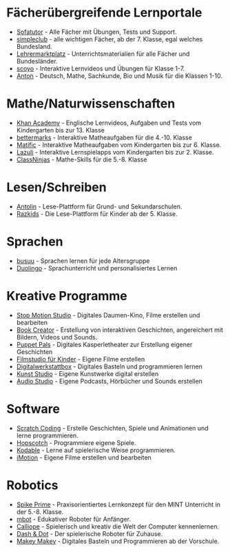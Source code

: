 # Fächerübergreifende Lernportale
* [Sofatutor](https://www.sofatutor.com/) - Alle Fächer mit Übungen, Tests und Support.
* [simpleclub](https://simpleclub.com/de/p/unlimited-basic/) - alle wichtigen Fächer, ab der 7. Klasse, egal welches Bundesland.
* [Lehrermarktplatz](https://lehrermarktplatz.de/) - Unterrichtsmaterialien für alle Fächer und Bundesländer.
* [scoyo](https://www-de.scoyo.com/) - Interaktive Lernvideos und Übungen für Klasse 1-7.
* [Anton](https://anton.app/de/) - Deutsch, Mathe, Sachkunde, Bio und Musik für die Klassen 1-10.

# Mathe/Naturwissenschaften
* [Khan Academy](https://www.khanacademy.org/) - Englische Lernvideos, Aufgaben und Tests vom Kindergarten bis zur 13. Klasse
* [bettermarks](https://de.bettermarks.com/) - Interaktive Matheaufgaben für die 4.-10. Klasse
* [Matific](https://www.matific.com/deu/de/home/) - Interaktive Matheaufgaben vom Kindergarten bis zur 6. Klasse.
* [Lazuli](http://www.lazuli-app.com/de/) - Interaktive Lernspielapps vom Kindergarten bis zur 2. Klasse.
* [ClassNinjas](https://www.classninjas.com/de) - Mathe-Skills für die 5.-8. Klasse

# Lesen/Schreiben
* [Antolin](https://antolin.westermann.de/) - Lese-Plattform für Grund- und Sekundarschulen.
* [Razkids](https://www.learninga-z.com/?_ga=2.16579700.397251773.1584175274-129857755.1584175274) - Die Lese-Plattform für Kinder ab der 5. Klasse.

# Sprachen
* [busuu](https://www.busuu.com/de) - Sprachen lernen für jede Altersgruppe
* [Duolingo](https://www.duolingo.com/) - Sprachunterricht und personalisiertes Lernen

# Kreative Programme
* [Stop Motion Studio](https://apps.apple.com/de/app/stop-motion-studio/id441651297) - Digitales Daumen-Kino, Filme erstellen und bearbeiten
* [Book Creator](https://apps.apple.com/us/app/book-creator-for-ipad/id442378070) - Erstellung von interaktiven Geschichten, angereichert mit Bildern, Videos und Sounds.
* [Puppet Pals](https://apps.apple.com/us/app/puppet-pals-hd/id342076546) - Digitales Kasperletheater zur Erstellung eigener Geschichten
* [Filmstudio für Kinder](https://www.foxandsheep.de/apps-fuer-kinder/filmstudio-kreative-kinderapp-filme-erstellen/) - Eigene Filme erstellen
* [Digitalwerkstattbox](http://shop.digitalwerkstatt.de/) - Digitales Basteln und programmieren lernen
* [Kunst Studio](https://apps.apple.com/us/app/digitalwerkstatt-art-studio/id1464662550) - Eigene Kunstwerke digital erstellen
* [Audio Studio](https://apps.apple.com/us/app/digitalwerkstatt-audio-studio/id1476239689) - Eigene Podcasts, Hörbücher und Sounds erstellen

# Software
* [Scratch Coding](https://scratch.mit.edu/) - Erstelle Geschichten, Spiele und Animationen und lerne programmieren.
* [Hopscotch](https://www.gethopscotch.com/) - Programmiere eigene Spiele.
* [Kodable](https://www.kodable.com/) - Lerne auf spielerische Weise programmieren.
* [iMotion](https://apps.apple.com/us/app/imotion/id421365625) - Eigene Filme erstellen und bearbeiten

# Robotics
* [Spike Prime](https://education.lego.com/de-de/product/spike-prime) - Praxisorientiertes Lernkonzept für den MINT Unterricht in der 5.-8. Klasse.
* [mbot](https://www.makeblock.com/mbot) - Edukativer Roboter für Anfänger.
* [Calliope](https://calliope.cc/) - Spielerisch und kreativ die Welt der Computer kennenlernen.
* [Dash & Dot](https://www.makewonder.de/dash/) - Der spielerische Roboter für Zuhause.
* [Makey Makey](https://makeymakey.com/) - Digitales Basteln und Programmieren ab der Vorschule.
